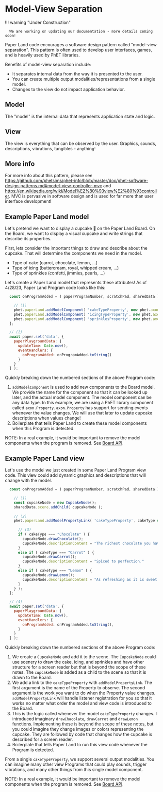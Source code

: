 # Model-View Separation

!!! warning "Under Construction" 
      
      We are working on updating our documentation - more details coming soon!

Paper Land code encourages a software design pattern called "model-view separation". This pattern
is often used to develop user interfaces, games, and is heavily used by PhET libraries.

Benefits of model-view separation include:

- It separates internal data from the way it is presented to the user.
- You can create multiple output modalities/representations from a single model.
- Changes to the view do not impact application behavior.

## Model

The "model" is the internal data that represents application state and logic.

## View

The view is everything that can be observed by the user. Graphics, sounds, descriptions, vibrations, tangibles -
anything!

## More info

For more info about this pattern, please
see https://github.com/phetsims/phet-info/blob/master/doc/phet-software-design-patterns.md#model-view-controller-mvc
and https://en.wikipedia.org/wiki/Model%E2%80%93view%E2%80%93controller. MVC is pervasive in software design and is used
for far more than user interface development!

## Example Paper Land model

Let's pretend we want to display a cupcake 🧁 on the Paper Land Board. On the Board, we want to display a visual
cupcake and write strings that describe its properties.

First, lets consider the important things to draw and describe about the cupcake. That will determine the components we
need in the model.

- Type of cake (carrot, chocolate, lemon, ...)
- Type of icing (buttercream, royal, whipped cream, ...)
- Type of sprinkles (confetti, jimmies, pearls, ...)

Let's create a Paper Land model that represents these attributes! As of 4/28/23, Paper Land Program code looks like
this:

```js
  const onProgramAdded = ( paperProgramNumber, scratchPad, sharedData ) => {

    // (1)
    phet.paperLand.addModelComponent( 'cakeTypeProperty', new phet.axon.Property( "Chocolate" ) );
    phet.paperLand.addModelComponent( 'icingTypeProperty', new phet.axon.Property( "Buttercream" ) );
    phet.paperLand.addModelComponent( 'sprinklesProperty', new phet.axon.Property( "Confetti" ) ); 
  };

  // (2)
  await paper.set('data', {
    paperPlaygroundData: {
      updateTime: Date.now(),
      eventHandlers: {
        onProgramAdded: onProgramAdded.toString()
      }
    }
  } );
```

Quickly breaking down the numbered sections of the above Program code:

1) `addModelComponent` is used to add new components to the Board model. We provide the name for the component so that
   it can be looked up later, and the actual model component. The model component can be any data type. In this example,
   we are using a PhET library component called `axon.Property`. `axon.Property` has support for sending events
   whenever the value changes. We will use that later to update cupcake descriptions when values change!
2) Boilerplate that tells Paper Land to create these model components when this Program is detected.

NOTE: In a real example, it would be important to remove the model components when the program is removed. See
[Board API](https://github.com/phetsims/paper-land/blob/master/docs/use/board-api.md).

## Example Paper Land view

Let's use the model we just created in some Paper Land Program view code. This view could add dynamic graphics and
descriptions that will change with the model.

```js
  const onProgramAdded = ( paperProgramNumber, scratchPad, sharedData ) => {

    // (1)
    const cupcakeNode = new CupcakeNode(); 
    sharedData.scene.addChild( cupcakeNode );
    
    // (2)
    phet.paperLand.addModelPropertyLink( 'cakeTypeProperty', cakeType => {
    
      // (3)
      if ( cakeType === "Chocolate" ) {
        cupcakeNode.drawChocolate();
        cupcakeNode.descriptionContent = "The richest chocolate you have ever tasted."
      }
      else if ( cakeType === "Carrot" ) {
        cupcakeNode.drawCarrot();
        cupcakeNode.descriptionContent = "Spiced to perfection."
      }
      else if ( cakeType === "Lemon" ) {
        cupcakeNode.drawLemon();
        cupcakeNode.descriptionContent = "As refreshing as it is sweet."
      }
    } );
  };

  // (4)
  await paper.set('data', {
    paperPlaygroundData: {
      updateTime: Date.now(),
      eventHandlers: {
        onProgramAdded: onProgramAdded.toString(),
      }
    }
  } );
```

Quickly breaking down the numbered sections of the above Program code:

1) We create a `CupcakeNode` and add it to the scene. The `CupcakeNode` could use scenery to draw the cake, icing, and
   sprinkles and have other structure for a screen reader but that is beyond the scope of these notes. The `cupcakeNode`
   is added as a child to the scene so that it is drawn to the Board.
2) We add a link to the `cakeTypeProperty` with `addModelPropertyLink`. The first argument is the name of the Property
   to observe. The second argument is the work you want to do when the Property value changes. `addModelPropertyLink`
   will handle listener registration for you so that it works no matter what order the model and view code is introduced
   to the Board.
3) This is the logic called whenever the model `cakeTypeProperty` changes. I introduced
   imaginary `drawChocolate`, `drawCarrot` and `drawLemon` functions. Implementing these is beyond the scope of these
   notes, but you could imagine they change images or colors representing the cupcake. They are followed by code
   that changes how the cupcake is described for a screen reader.
4) Boilerplate that tells Paper Land to run this view code whenever the Program is detected.

From a single `cakeTypeProperty`, we support several output modalities. You can imagine many other view
Programs that could play sounds, trigger vibrations, and many other things from this single model component.

NOTE: In a real example, it would be important to remove the model components when the program is removed. See
[Board API](https://github.com/phetsims/paper-land/blob/master/docs/use/board-api.md).